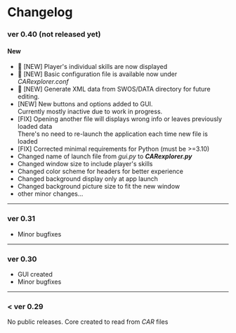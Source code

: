 # Changelog

### ver 0.40 (not released yet)
#### New
* :star2: [NEW] Player's individual skills are now displayed
* :star2: [NEW] Basic configuration file is available now under *CARexplorer.conf*
* :star2: [NEW] Generate XML data from SWOS/DATA directory for future editing.
* [NEW] New buttons and options added to GUI.  
  Currently mostly inactive due to work in progress.
* [FIX] Opening another file will displays wrong info or leaves previously loaded data  
  There's no need to re-launch the application each time new file is loaded
* [FIX] Corrected minimal requirements for Python (must be >=3.10)
* Changed name of launch file from *gui.py* to ***CARexplorer.py***
* Changed window size to include player's skills
* Changed color scheme for headers for better experience
* Changed background display only at app launch
* Changed background picture size to fit the new window
* other minor changes...

---

### ver 0.31
* Minor bugfixes

---

### ver 0.30
* GUI created
* Minor bugfixes

---

### < ver 0.29
No public releases. Core created to read from *CAR* files
